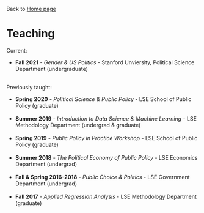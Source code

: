 Back to [Home page](/README.md)

# Teaching

Current:
* **Fall 2021** - *Gender \& US Politics* - Stanford Unviersity, Political Science Department (undergraduate)
<br/><br/>

Previously taught:

* **Spring 2020** - *Political Science & Public Policy* - LSE School of Public Policy (graduate)
<br/><br/>
* **Summer 2019** - *Introduction to Data Science & Machine Learning* - LSE Methodology Department (undergrad & graduate)
<br/><br/>
* **Spring 2019** - *Public Policy in Practice Workshop* - LSE School of Public Policy (graduate)
<br/><br/>
* **Summer 2018** - *The Political Economy of Public Policy* - LSE Economics Department (undergrad)
<br/><br/>
* **Fall & Spring 2016-2018** - *Public Choice & Politics* - LSE Government Department (undergrad)
<br/><br/>
* **Fall 2017** - *Applied Regression Analysis* - LSE Methodology Department (graduate)
